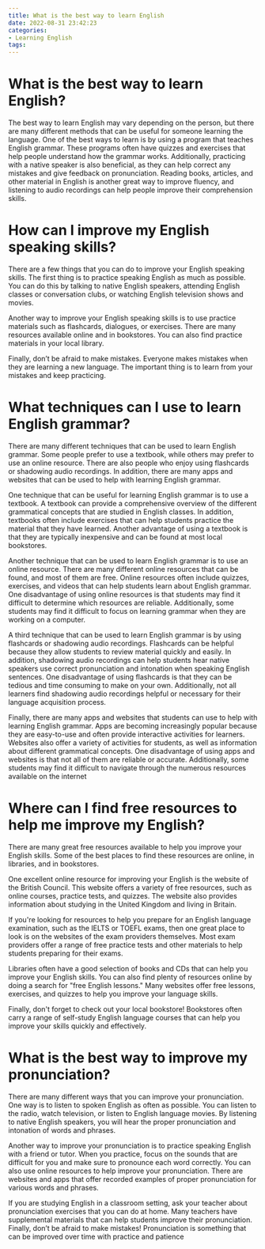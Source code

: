 ```yaml
---
title: What is the best way to learn English
date: 2022-08-31 23:42:23
categories:
- Learning English
tags:
---
```



#  What is the best way to learn English?

The best way to learn English may vary depending on the person, but there are many different methods that can be useful for someone learning the language. One of the best ways to learn is by using a program that teaches English grammar. These programs often have quizzes and exercises that help people understand how the grammar works. Additionally, practicing with a native speaker is also beneficial, as they can help correct any mistakes and give feedback on pronunciation. Reading books, articles, and other material in English is another great way to improve fluency, and listening to audio recordings can help people improve their comprehension skills.

#  How can I improve my English speaking skills?

There are a few things that you can do to improve your English speaking skills. The first thing is to practice speaking English as much as possible. You can do this by talking to native English speakers, attending English classes or conversation clubs, or watching English television shows and movies.

Another way to improve your English speaking skills is to use practice materials such as flashcards, dialogues, or exercises. There are many resources available online and in bookstores. You can also find practice materials in your local library.

Finally, don’t be afraid to make mistakes. Everyone makes mistakes when they are learning a new language. The important thing is to learn from your mistakes and keep practicing.

#  What techniques can I use to learn English grammar?

There are many different techniques that can be used to learn English grammar. Some people prefer to use a textbook, while others may prefer to use an online resource. There are also people who enjoy using flashcards or shadowing audio recordings. In addition, there are many apps and websites that can be used to help with learning English grammar.

One technique that can be useful for learning English grammar is to use a textbook. A textbook can provide a comprehensive overview of the different grammatical concepts that are studied in English classes. In addition, textbooks often include exercises that can help students practice the material that they have learned. Another advantage of using a textbook is that they are typically inexpensive and can be found at most local bookstores.

Another technique that can be used to learn English grammar is to use an online resource. There are many different online resources that can be found, and most of them are free. Online resources often include quizzes, exercises, and videos that can help students learn about English grammar. One disadvantage of using online resources is that students may find it difficult to determine which resources are reliable. Additionally, some students may find it difficult to focus on learning grammar when they are working on a computer.

A third technique that can be used to learn English grammar is by using flashcards or shadowing audio recordings. Flashcards can be helpful because they allow students to review material quickly and easily. In addition, shadowing audio recordings can help students hear native speakers use correct pronunciation and intonation when speaking English sentences. One disadvantage of using flashcards is that they can be tedious and time consuming to make on your own. Additionally, not all learners find shadowing audio recordings helpful or necessary for their language acquisition process.

Finally, there are many apps and websites that students can use to help with learning English grammar. Apps are becoming increasingly popular because they are easy-to-use and often provide interactive activities for learners. Websites also offer a variety of activities for students, as well as information about different grammatical concepts. One disadvantage of using apps and websites is that not all of them are reliable or accurate. Additionally, some students may find it difficult to navigate through the numerous resources available on the internet

# Where can I find free resources to help me improve my English?

There are many great free resources available to help you improve your English skills. Some of the best places to find these resources are online, in libraries, and in bookstores.

One excellent online resource for improving your English is the website of the British Council. This website offers a variety of free resources, such as online courses, practice tests, and quizzes. The website also provides information about studying in the United Kingdom and living in Britain.

If you're looking for resources to help you prepare for an English language examination, such as the IELTS or TOEFL exams, then one great place to look is on the websites of the exam providers themselves. Most exam providers offer a range of free practice tests and other materials to help students preparing for their exams.

Libraries often have a good selection of books and CDs that can help you improve your English skills. You can also find plenty of resources online by doing a search for "free English lessons." Many websites offer free lessons, exercises, and quizzes to help you improve your language skills.

Finally, don't forget to check out your local bookstore! Bookstores often carry a range of self-study English language courses that can help you improve your skills quickly and effectively.

#  What is the best way to improve my pronunciation?

There are many different ways that you can improve your pronunciation. One way is to listen to spoken English as often as possible. You can listen to the radio, watch television, or listen to English language movies. By listening to native English speakers, you will hear the proper pronunciation and intonation of words and phrases.

Another way to improve your pronunciation is to practice speaking English with a friend or tutor. When you practice, focus on the sounds that are difficult for you and make sure to pronounce each word correctly. You can also use online resources to help improve your pronunciation. There are websites and apps that offer recorded examples of proper pronunciation for various words and phrases.

If you are studying English in a classroom setting, ask your teacher about pronunciation exercises that you can do at home. Many teachers have supplemental materials that can help students improve their pronunciation. Finally, don’t be afraid to make mistakes! Pronunciation is something that can be improved over time with practice and patience